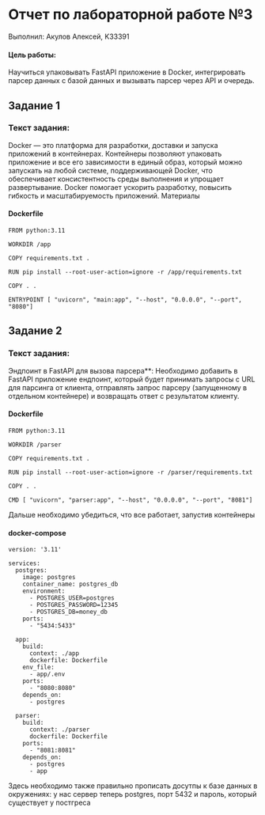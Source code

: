 # Отчет по лабораторной работе №3

Выполнил: Акулов Алексей, K33391

#### Цель работы:

Научиться упаковывать FastAPI приложение в Docker, интегрировать парсер данных с базой данных и вызывать парсер через API и очередь.

## Задание 1

### Текст задания:

Docker — это платформа для разработки, доставки и запуска приложений в контейнерах.
Контейнеры позволяют упаковать приложение и все его зависимости в единый образ,
который можно запускать на любой системе, поддерживающей Docker, что обеспечивает консистентность среды выполнения и упрощает развертывание.
Docker помогает ускорить разработку, повысить гибкость и масштабируемость приложений. Материалы


#### Dockerfile

```
FROM python:3.11

WORKDIR /app

COPY requirements.txt .

RUN pip install --root-user-action=ignore -r /app/requirements.txt

COPY . .

ENTRYPOINT [ "uvicorn", "main:app", "--host", "0.0.0.0", "--port", "8080"]
```

## Задание 2

### Текст задания:

Эндпоинт в FastAPI для вызова парсера**:
Необходимо добавить в FastAPI приложение ендпоинт,
который будет принимать запросы с URL для парсинга от клиента,
отправлять запрос парсеру (запущенному в отдельном контейнере) и возвращать ответ с результатом клиенту.

#### Dockerfile

```
FROM python:3.11

WORKDIR /parser

COPY requirements.txt .

RUN pip install --root-user-action=ignore -r /parser/requirements.txt

COPY . .

CMD [ "uvicorn", "parser:app", "--host", "0.0.0.0", "--port", "8081"]
```

Дальше необходимо убедиться, что все работает, запустив контейнеры

#### docker-compose

```
version: '3.11'

services:
  postgres:
    image: postgres
    container_name: postgres_db
    environment:
      - POSTGRES_USER=postgres
      - POSTGRES_PASSWORD=12345
      - POSTGRES_DB=money_db
    ports:
      - "5434:5433"

  app:
    build:
      context: ./app
      dockerfile: Dockerfile
    env_file:
      - app/.env
    ports:
      - "8080:8080"
    depends_on:
      - postgres

  parser:
    build:
      context: ./parser
      dockerfile: Dockerfile
    ports:
      - "8081:8081"
    depends_on:
      - postgres
      - app
```

Здесь необходимо также правильно прописать досутпы к базе данных в окружениях:
у нас сервер теперь postgres, порт 5432 и пароль, который существует у постгреса